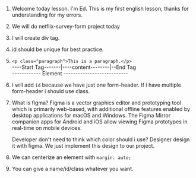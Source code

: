 1. Welcome today lesson. I'm Ed. This is my first english lesson, thanks for understanding for my errors.

1. We will do netflix-survey-form project today

1. I will create div tag.

1. id should be unique for best practice.

1. `<p class="paragraph">This is a paragraph.</p>`  
   ----Start Tag-------|----content--------|--End Tag  
   ------------ Element ---------------------------

1. I will add `id` because we have just one form-header.
   If i have multiple form-header i should use class.

1. What is figma?
   Figma is a vector graphics editor and prototyping tool which is primarily web-based, with additional offline features enabled by desktop applications for macOS and Windows. The Figma Mirror companion apps for Android and iOS allow viewing Figma prototypes in real-time on mobile devices.

   Developer don't need to think which color should i use? Designer design it with figma. We just implement this design to our project.

1. We can centerize an element with `margin: auto;`

1. You can give a name/id/class whatever you want.
